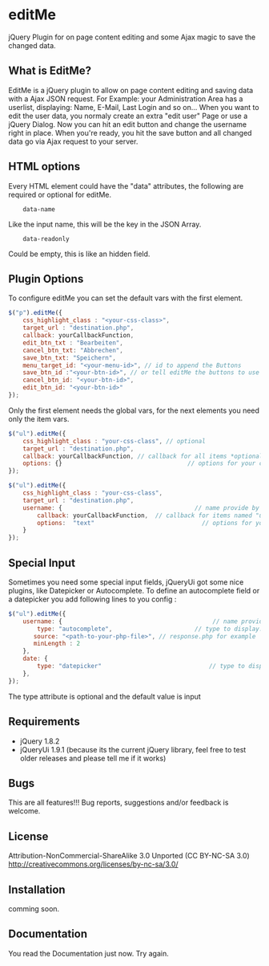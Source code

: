 editMe
======

jQuery Plugin for on page content editing and some Ajax magic to save the changed data.

What is EditMe?
-----------------
EditMe is a jQuery plugin to allow on page content editing and saving data with a Ajax JSON request.
For Example: your Administration Area has a userlist, displaying: Name, E-Mail, Last Login and so on...
When you want to edit the user data, you normaly create an extra "edit user" Page or use a jQuery Dialog.
Now you can hit an edit button and change the username right in place. When you're ready, you hit the
save button and all changed data go via Ajax request to your server.


HTML options
-------------------
Every HTML element could have the "data" attributes, the following are required or optional for editMe.

        data-name
Like the input name, this will be the key in the JSON Array.

        data-readonly
Could be empty, this is like an hidden field.

Plugin Options
--------------------

To configure editMe you can set the default vars with the first element.
```javascript
$("p").editMe({
    css_highlight_class : "<your-css-class>",
    target_url : "destination.php",
    callback: yourCallbackFunction,
    edit_btn_txt : "Bearbeiten",
    cancel_btn_txt: "Abbrechen",
    save_btn_txt: "Speichern",
    menu_target_id: "<your-menu-id>", // id to append the Buttons
    save_btn_id :"<your-btn-id>", // or tell editMe the buttons to use
    cancel_btn_id: "<your-btn-id>",
    edit_btn_id: "<your-btn-id>"
});
```

Only the first element needs the global vars, for the next elements you need only the item vars.
```javascript
$("ul").editMe({
    css_highlight_class : "your-css-class", // optional
    target_url : "destination.php",
    callback: yourCallbackFunction, // callback for all items *optional*
    options: {}                                   // options for your callback *optional*
});
```

```javascript
$("ul").editMe({
    css_highlight_class : "your-css-class",
    target_url : "destination.php",
    username: {                                     // name provide by html attribute "data-name"
        callback: yourCallbackFunction,  // callback for items named "username"
        options:  "text"                              // options for your callback
    }
});
```

Special Input
-----------------
Sometimes you need some special input fields, jQueryUi got some nice plugins, like Datepicker or
Autocomplete. To define an autocomplete field or a datepicker you add following lines to you config :

```javascript
$("ul").editMe({
    username: {                                          // name provide by html attribute "data-name"
        type: "autocomplete",                       // type to display. The options are ( autocomplete | datepicker | input)
       source: "<path-to-your-php-file>", // response.php for example
       minLength : 2
    },
    date: {
        type: "datepicker"                              // type to display. The options are ( autocomplete | datepicker | input)
    },
});
```
The type attribute is optional and the default value is input

Requirements
-------------------
* jQuery 1.8.2
* jQueryUi 1.9.1
(because its the current jQuery library, feel free to test older releases and please tell me if it works)


Bugs
------------
This are all features!!!
Bug reports, suggestions and/or feedback is welcome.


License
-----------
Attribution-NonCommercial-ShareAlike 3.0 Unported (CC BY-NC-SA 3.0)
    http://creativecommons.org/licenses/by-nc-sa/3.0/


Installation
------------
comming soon.


Documentation
-------------
You read the Documentation just now. Try again.
